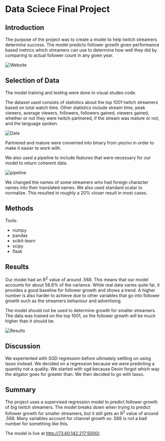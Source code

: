 # Data Sciece Final Project

## Introduction
The purpose of the project was to create a model to help twitch streamers determine success. The model predicts follower growth given performance based metrics which streamers can use to determine how well they did by comparing to actual follower count in any given year.

![Website](https://raw.githubusercontent.com/salterdatwit/DataScienceFinal/main/Website.png)

## Selection of Data
The model training and testing were done in visual studeo code.

The dataset used consists of statistics about the top 1001 twitch streamers based on total watch time. Other statistics include stream time, peak viewers, average viewers, followers, followers gained, viewers gained, whether or not they were twitch partnered, if the stream was mature or not, and the language spoken.

![Data](https://raw.githubusercontent.com/salterdatwit/DataScienceFinal/main/Data.png)

Partnered and mature were converted into binary from yes/no in order to make it easier to work with.

We also used a pipeline to include features that were necessary for our model to return coherent data. 

![pipeline](https://user-images.githubusercontent.com/55757904/145746989-726f7a13-6d31-4739-a9a2-a5881ee4c280.png)

We changed the names of some streamers who had foreign character names into their translated names. We also used standard scalar to normalize. This resulted in roughly a 20% closer result in most cases.

## Methods
Tools:
* numpy
* pandas
* scikit-learn
* scipy
* flask

## Results
Our model had an R<sup>2</sup> value of around .568. This means that our model accounts for about 56.8% of the variance. While real data varies quite far, it provides a good baseline for follower growth and shows a trend. A higher number is also harder to achieve due to other variables that go into follower growth such as the streamers behaviour and advertising.

The model should not be used to determine growth for smaller streamers. The data was trained on the top 1001, so the follower growth will be much higher than it should be.

![Results](https://raw.githubusercontent.com/salterdatwit/DataScienceFinal/main/Results.png)

## Discussion
We experiented with SGD regression before ultimately settling on using lasso instead. We decided on a regression because we were predicting a quantity not a quality. We started with sgd because Devin forgot which way the aligator goes for greater than. We then decided to go with lasso.

## Summary
The project uses a supervised regression model to predict follower growth of big twitch streamers. The model breaks down when trying to predict follower growth for smaller streamers, but it still gets an R<sup>2</sup> value of around .568. Many variables account for channel growth so .568 is not a bad number for something like this. 

The model is live at http://73.60.142.217:5000/. 

